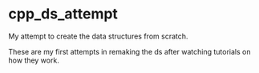 # cpp_ds_attempt
My attempt to create the data structures from scratch.

These are my first attempts in remaking the ds after watching tutorials on how they work.